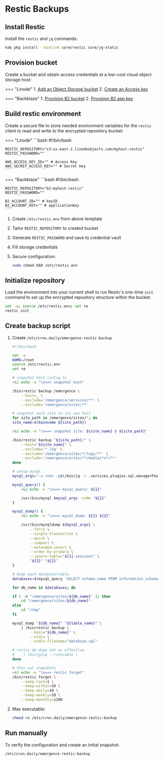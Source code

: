 # Restic Backups

## Install Restic

Install the `restic` and `jq` commands:

```bash
hab pkg install --binlink core/restic core/jq-static
```

## Provision bucket

Create a bucket and obtain access credentials at a low-cost cloud object storage host:

=== "Linode"
    1. [Add an Object Storage bucket](https://cloud.linode.com/object-storage/buckets)
    2. [Create an Access key](https://cloud.linode.com/object-storage/access-keys)

=== "Backblaze"
    1. [Provision B2 bucket](https://secure.backblaze.com/b2_buckets.htm)
    2. [Provision B2 app key](https://secure.backblaze.com/app_keys.htm)

## Build restic environment

Create a secure file to store needed environment variables for the `restic` client to read and write to the encrypted repository bucket:

=== "Linode"
    ```bash
    #!/bin/bash

    RESTIC_REPOSITORY="s3:us-east-1.linodeobjects.com/myhost-restic"
    RESTIC_PASSWORD=""

    AWS_ACCESS_KEY_ID="" # Access Key
    AWS_SECRET_ACCESS_KEY="" # Secret Key
    ```

=== "Backblaze"
    ```bash
    #!/bin/bash

    RESTIC_REPOSITORY="b2:myhost-restic"
    RESTIC_PASSWORD=""

    B2_ACCOUNT_ID="" # keyID
    B2_ACCOUNT_KEY="" # applicationKey
    ```

1. Create `/etc/restic.env` from above template
2. Tailor `RESTIC_REPOSITORY` to created bucket
3. Generate `RESTIC_PASSWORD` and save to credential vault
4. Fill storage credentials
5. Secure configuration:

    ```bash
    sudo chmod 660 /etc/restic.env
    ```

## Initialize repository

Load the environment into your current shell to run Restic's one-time `init` command to set up the encrypted repository structure within the bucket:

```bash
set -a; source /etc/restic.env; set +a
restic init
```

## Create backup script

1. Create `/etc/cron.daily/emergence-restic-backup`

    ```bash
    #!/bin/bash

    set -a
    HOME=/root
    source /etc/restic.env
    set +a

    # snapshot host config to _
    >&2 echo -e "\n==> snapshot host"

    /bin/restic backup /emergence \
        --host=_ \
        --exclude='/emergence/services/**' \
        --exclude='/emergence/sites/**'

    # snapshot each site to its own host
    for site_path in /emergence/sites/*; do
    site_name=$(basename ${site_path})

    >&2 echo -e "\n==> snapshot site: ${site_name} @ ${site_path}"

    /bin/restic backup "${site_path}/" \
        --host="${site_name}" \
        --exclude='*.log' \
        --exclude='/emergence/sites/*/logs/**' \
        --exclude='/emergence/sites/**/media/*x*/**'
    done

    # setup mysql
    mysql_args="-u root -p$(/bin/jq -r .services.plugins.sql.managerPassword /emergence/config.json) -S /emergence/services/run/mysqld/mysqld.sock"

    mysql_query() {
        >&2 echo -e "\n==> mysql_query: ${1}"

        /usr/bin/mysql $mysql_args -srNe "${1}"
    }

    mysql_dump() {
        >&2 echo -e "\n==> mysql_dump: ${1} ${2}"

        /usr/bin/mysqldump ${mysql_args} \
            --force \
            --single-transaction \
            --quick \
            --compact \
            --extended-insert \
            --order-by-primary \
            --ignore-table="${1}.sessions" \
            "${1}" "${2}"
    }

    # dump each database+table
    databases=$(mysql_query 'SELECT schema_name FROM information_schema.schemata WHERE schema_name NOT IN ("information_schema", "mysql", "performance_schema")')

    for db_name in $databases; do

    if [ -d "/emergence/sites/${db_name}" ]; then
        cd "/emergence/sites/${db_name}"
    else
        cd "/tmp"
    fi

    mysql_dump "${db_name}" "${table_name}" \
        | /bin/restic backup \
            --host="${db_name}" \
            --stdin \
            --stdin-filename="database.sql"

    # restic de-dupe not as effective
    #    | /bin/gzip --rsyncable \
    done

    # thin out snapshots
    >&2 echo -e "\n==> restic forget"
    /bin/restic forget \
        --keep-last=1 \
        --keep-within=3d \
        --keep-daily=10 \
        --keep-weekly=10 \
        --keep-monthly=1200
    ```

2. Max executable:

    ```bash
    chmod +x /etc/cron.daily/emergence-restic-backup
    ```

## Run manually

To verify the configuration and create an initial snapshot:

```bash
/etc/cron.daily/emergence-restic-backup
```
